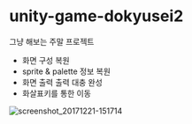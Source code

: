 # unity-game-dokyusei2
그냥 해보는 주말 프로젝트

- 화면 구성 복원
- sprite & palette 정보 복원
- 화면 출력 출력 대충 완성
- 화살표키를 통한 이동

![screenshot_20171221-151714](https://github.com/smgal/unity-game-dokyusei2/blob/master/screen_shot_01.png)

